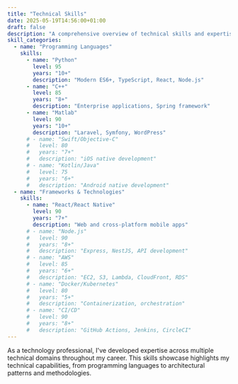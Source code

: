 ```yaml
---
title: "Technical Skills"
date: 2025-05-19T14:56:00+01:00
draft: false
description: "A comprehensive overview of technical skills and expertise across various domains."
skill_categories:
  - name: "Programming Languages"
    skills:
      - name: "Python"
        level: 95
        years: "10+"
        description: "Modern ES6+, TypeScript, React, Node.js"
      - name: "C++"
        level: 85
        years: "8+"
        description: "Enterprise applications, Spring framework"
      - name: "Matlab"
        level: 90
        years: "10+"
        description: "Laravel, Symfony, WordPress"
      # - name: "Swift/Objective-C"
      #   level: 80
      #   years: "7+"
      #   description: "iOS native development"
      # - name: "Kotlin/Java"
      #   level: 75
      #   years: "6+"
      #   description: "Android native development"
  - name: "Frameworks & Technologies"
    skills:
      - name: "React/React Native"
        level: 90
        years: "7+"
        description: "Web and cross-platform mobile apps"
      # - name: "Node.js"
      #   level: 90
      #   years: "8+"
      #   description: "Express, NestJS, API development"
      # - name: "AWS"
      #   level: 85
      #   years: "6+"
      #   description: "EC2, S3, Lambda, CloudFront, RDS"
      # - name: "Docker/Kubernetes"
      #   level: 80
      #   years: "5+"
      #   description: "Containerization, orchestration"
      # - name: "CI/CD"
      #   level: 90
      #   years: "8+"
      #   description: "GitHub Actions, Jenkins, CircleCI"
---
```


As a technology professional, I've developed expertise across multiple technical domains throughout my career. This skills showcase highlights my technical capabilities, from programming languages to architectural patterns and methodologies.
